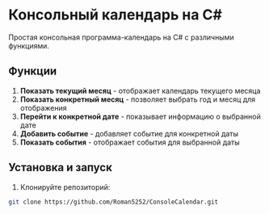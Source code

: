 # Консольный календарь на C#

Простая консольная программа-календарь на C# с различными функциями.

## Функции

1. **Показать текущий месяц** - отображает календарь текущего месяца
2. **Показать конкретный месяц** - позволяет выбрать год и месяц для отображения
3. **Перейти к конкретной дате** - показывает информацию о выбранной дате
4. **Добавить событие** - добавляет событие для конкретной даты
5. **Показать события** - отображает события для выбранной даты

## Установка и запуск

1. Клонируйте репозиторий:
```bash
git clone https://github.com/Roman5252/ConsoleCalendar.git